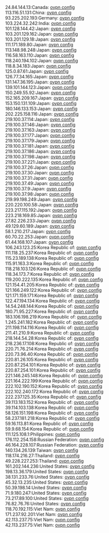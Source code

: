 24.84.144.13:Canada: [ovpn config](vpn/24_84_144_13.ovpn)  
113.116.51.131:China: [ovpn config](vpn/113_116_51_131.ovpn)  
93.225.202.193:Germany: [ovpn config](vpn/93_225_202_193.ovpn)  
103.224.32.242:India: [ovpn config](vpn/103_224_32_242.ovpn)  
101.128.144.42:Japan: [ovpn config](vpn/101_128_144_42.ovpn)  
103.201.129.162:Japan: [ovpn config](vpn/103_201_129_162.ovpn)  
103.201.129.18:Japan: [ovpn config](vpn/103_201_129_18.ovpn)  
111.171.189.80:Japan: [ovpn config](vpn/111_171_189_80.ovpn)  
113.148.98.248:Japan: [ovpn config](vpn/113_148_98_248.ovpn)  
116.58.163.110:Japan: [ovpn config](vpn/116_58_163_110.ovpn)  
118.240.194.102:Japan: [ovpn config](vpn/118_240_194_102.ovpn)  
118.8.34.183:Japan: [ovpn config](vpn/118_8_34_183.ovpn)  
125.0.87.61:Japan: [ovpn config](vpn/125_0_87_61.ovpn)  
126.77.34.165:Japan: [ovpn config](vpn/126_77_34_165.ovpn)  
131.147.36.195:Japan: [ovpn config](vpn/131_147_36_195.ovpn)  
139.101.144.123:Japan: [ovpn config](vpn/139_101_144_123.ovpn)  
150.249.55.92:Japan: [ovpn config](vpn/150_249_55_92.ovpn)  
152.165.209.167:Japan: [ovpn config](vpn/152_165_209_167.ovpn)  
153.150.131.109:Japan: [ovpn config](vpn/153_150_131_109.ovpn)  
180.146.133.153:Japan: [ovpn config](vpn/180_146_133_153.ovpn)  
202.225.158.116:Japan: [ovpn config](vpn/202_225_158_116.ovpn)  
219.100.37.114:Japan: [ovpn config](vpn/219_100_37_114.ovpn)  
219.100.37.146:Japan: [ovpn config](vpn/219_100_37_146.ovpn)  
219.100.37.163:Japan: [ovpn config](vpn/219_100_37_163.ovpn)  
219.100.37.177:Japan: [ovpn config](vpn/219_100_37_177.ovpn)  
219.100.37.179:Japan: [ovpn config](vpn/219_100_37_179.ovpn)  
219.100.37.181:Japan: [ovpn config](vpn/219_100_37_181.ovpn)  
219.100.37.186:Japan: [ovpn config](vpn/219_100_37_186.ovpn)  
219.100.37.198:Japan: [ovpn config](vpn/219_100_37_198.ovpn)  
219.100.37.221:Japan: [ovpn config](vpn/219_100_37_221.ovpn)  
219.100.37.26:Japan: [ovpn config](vpn/219_100_37_26.ovpn)  
219.100.37.30:Japan: [ovpn config](vpn/219_100_37_30.ovpn)  
219.100.37.31:Japan: [ovpn config](vpn/219_100_37_31.ovpn)  
219.100.37.49:Japan: [ovpn config](vpn/219_100_37_49.ovpn)  
219.100.37.9:Japan: [ovpn config](vpn/219_100_37_9.ovpn)  
219.100.37.98:Japan: [ovpn config](vpn/219_100_37_98.ovpn)  
219.99.198.249:Japan: [ovpn config](vpn/219_99_198_249.ovpn)  
220.220.100.58:Japan: [ovpn config](vpn/220_220_100_58.ovpn)  
223.217.115.192:Japan: [ovpn config](vpn/223_217_115_192.ovpn)  
223.218.169.85:Japan: [ovpn config](vpn/223_218_169_85.ovpn)  
27.82.226.233:Japan: [ovpn config](vpn/27_82_226_233.ovpn)  
49.129.60.189:Japan: [ovpn config](vpn/49_129_60_189.ovpn)  
58.1.210.217:Japan: [ovpn config](vpn/58_1_210_217.ovpn)  
60.70.22.253:Japan: [ovpn config](vpn/60_70_22_253.ovpn)  
61.44.168.107:Japan: [ovpn config](vpn/61_44_168_107.ovpn)  
106.243.123.25:Korea Republic of: [ovpn config](vpn/106_243_123_25.ovpn)  
111.118.25.237:Korea Republic of: [ovpn config](vpn/111_118_25_237.ovpn)  
115.23.189.138:Korea Republic of: [ovpn config](vpn/115_23_189_138.ovpn)  
115.91.163.3:Korea Republic of: [ovpn config](vpn/115_91_163_3.ovpn)  
118.218.103.126:Korea Republic of: [ovpn config](vpn/118_218_103_126.ovpn)  
118.34.173.7:Korea Republic of: [ovpn config](vpn/118_34_173_7.ovpn)  
119.200.222.135:Korea Republic of: [ovpn config](vpn/119_200_222_135.ovpn)  
121.154.41.205:Korea Republic of: [ovpn config](vpn/121_154_41_205.ovpn)  
121.166.249.122:Korea Republic of: [ovpn config](vpn/121_166_249_122.ovpn)  
121.171.159.171:Korea Republic of: [ovpn config](vpn/121_171_159_171.ovpn)  
122.47.194.134:Korea Republic of: [ovpn config](vpn/122_47_194_134.ovpn)  
14.54.248.144:Korea Republic of: [ovpn config](vpn/14_54_248_144.ovpn)  
180.71.95.227:Korea Republic of: [ovpn config](vpn/180_71_95_227.ovpn)  
183.106.198.219:Korea Republic of: [ovpn config](vpn/183_106_198_219.ovpn)  
1.245.241.182:Korea Republic of: [ovpn config](vpn/1_245_241_182.ovpn)  
211.198.114.116:Korea Republic of: [ovpn config](vpn/211_198_114_116.ovpn)  
211.41.210.9:Korea Republic of: [ovpn config](vpn/211_41_210_9.ovpn)  
218.144.54.28:Korea Republic of: [ovpn config](vpn/218_144_54_28.ovpn)  
218.236.17.108:Korea Republic of: [ovpn config](vpn/218_236_17_108.ovpn)  
220.71.76.214:Korea Republic of: [ovpn config](vpn/220_71_76_214.ovpn)  
220.73.96.40:Korea Republic of: [ovpn config](vpn/220_73_96_40.ovpn)  
220.81.26.105:Korea Republic of: [ovpn config](vpn/220_81_26_105.ovpn)  
220.87.254.101:Korea Republic of: [ovpn config](vpn/220_87_254_101.ovpn)  
220.87.254.101:Korea Republic of: [ovpn config](vpn/220_87_254_101.ovpn)  
221.146.245.148:Korea Republic of: [ovpn config](vpn/221_146_245_148.ovpn)  
221.164.222.199:Korea Republic of: [ovpn config](vpn/221_164_222_199.ovpn)  
222.102.190.152:Korea Republic of: [ovpn config](vpn/222_102_190_152.ovpn)  
222.102.240.172:Korea Republic of: [ovpn config](vpn/222_102_240_172.ovpn)  
222.237.125.35:Korea Republic of: [ovpn config](vpn/222_237_125_35.ovpn)  
39.113.183.152:Korea Republic of: [ovpn config](vpn/39_113_183_152.ovpn)  
39.114.103.138:Korea Republic of: [ovpn config](vpn/39_114_103_138.ovpn)  
58.126.151.198:Korea Republic of: [ovpn config](vpn/58_126_151_198.ovpn)  
58.237.181.218:Korea Republic of: [ovpn config](vpn/58_237_181_218.ovpn)  
59.16.113.81:Korea Republic of: [ovpn config](vpn/59_16_113_81.ovpn)  
59.9.68.154:Korea Republic of: [ovpn config](vpn/59_9_68_154.ovpn)  
111.125.108.1:Philippines: [ovpn config](vpn/111_125_108_1.ovpn)  
176.112.254.158:Russian Federation: [ovpn config](vpn/176_112_254_158.ovpn)  
46.164.228.107:Russian Federation: [ovpn config](vpn/46_164_228_107.ovpn)  
140.134.26.139:Taiwan: [ovpn config](vpn/140_134_26_139.ovpn)  
118.174.216.27:Thailand: [ovpn config](vpn/118_174_216_27.ovpn)  
49.228.227.253:Thailand: [ovpn config](vpn/49_228_227_253.ovpn)  
161.202.144.236:United States: [ovpn config](vpn/161_202_144_236.ovpn)  
198.13.36.179:United States: [ovpn config](vpn/198_13_36_179.ovpn)  
38.131.233.76:United States: [ovpn config](vpn/38_131_233_76.ovpn)  
45.32.13.235:United States: [ovpn config](vpn/45_32_13_235.ovpn)  
50.39.198.14:United States: [ovpn config](vpn/50_39_198_14.ovpn)  
71.9.180.247:United States: [ovpn config](vpn/71_9_180_247.ovpn)  
73.217.89.100:United States: [ovpn config](vpn/73_217_89_100.ovpn)  
76.82.76.76:United States: [ovpn config](vpn/76_82_76_76.ovpn)  
118.70.192.115:Viet Nam: [ovpn config](vpn/118_70_192_115.ovpn)  
171.237.92.201:Viet Nam: [ovpn config](vpn/171_237_92_201.ovpn)  
42.113.237.75:Viet Nam: [ovpn config](vpn/42_113_237_75.ovpn)  
42.113.237.75:Viet Nam: [ovpn config](vpn/42_113_237_75.ovpn)  
